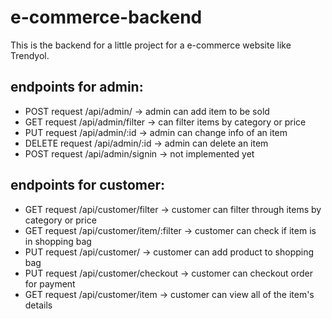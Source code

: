 # e-commerce-backend
This is the backend for a little project for a e-commerce website like Trendyol.


## endpoints for admin:
- POST request /api/admin/ -> admin can add item to be sold
- GET request /api/admin/filter -> can filter items by category or price
- PUT request /api/admin/:id -> admin can change info of an item
- DELETE request /api/admin/:id -> admin can delete an item
- POST request /api/admin/signin -> not implemented yet

## endpoints for customer:

- GET request /api/customer/filter -> customer can filter through items by category or price
- GET request /api/customer/item/:filter -> customer can check if item is in shopping bag
- PUT request /api/customer/ -> customer can add product to shopping bag
- PUT request /api/customer/checkout -> customer can checkout order for payment
- GET request /api/customer/item -> customer can view all of the item's details